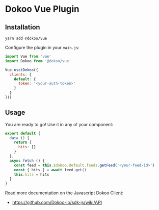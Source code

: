 # Dokoo Vue Plugin

## Installation

```
yarn add @dokoo/vue
```

Configure the plugin in your `main.js`:

```javascript
import Vue from 'vue'
import Dokoo from '@dokoo/vue'

Vue.use(Dokoo({
  clients: {
    default: {
      token: '<your-auth-token>'
    }
  }
}))
```

## Usage
You are ready to go! Use it in any of your component:

```javascript
export default {
  data () {
    return {
      hits: []
    }
  },
  async fetch () {
    const feed = this.$dokoo.default.feeds.getFeed('<your-feed-id>')
    const { hits } = await feed.get()
    this.hits = hits
  }    
}
```

Read more documentation on the Javascript Dokoo Client:
- https://github.com/Dokoo-io/sdk-js/wiki/API
